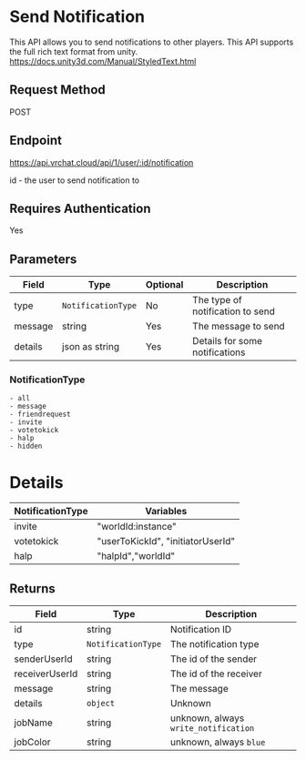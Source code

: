# Send Notification 

This API allows you to send notifications to other players.
This API supports the full rich text format from unity.
https://docs.unity3d.com/Manual/StyledText.html

## Request Method 
POST

## Endpoint
https://api.vrchat.cloud/api/1/user/:id/notification

id - the user to send notification to

## Requires Authentication
Yes

## Parameters

Field | Type | Optional | Description
------|------|----------|------------
type | `NotificationType` | No | The type of notification to send
message | string | Yes | The message to send
details | json as string | Yes | Details for some notifications

### NotificationType

    - all
    - message
    - friendrequest
    - invite
    - votetokick
    - halp
    - hidden

# Details

NotificationType | Variables
-----------------|----------
invite | "worldId:instance"
votetokick | "userToKickId", "initiatorUserId"
halp | "halpId","worldId"

## Returns 

Field | Type | Description
------|------|------------
id | string | Notification ID
type | `NotificationType` | The notification type
senderUserId | string | The id of the sender
receiverUserId | string | The id of the receiver
message | string | The message
details | `object` | Unknown
jobName | string | unknown, always `write_notification`
jobColor | string | unknown, always `blue`
